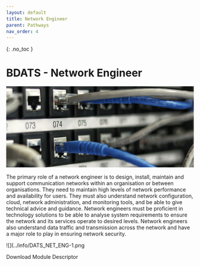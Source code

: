 ```yaml
---
layout: default
title: Network Engineer
parent: Pathways
nav_order: 4
---
```


{: .no_toc }

#  BDATS - Network Engineer

![Network Engineer](../images/trello_course_structure_images_2020_0009_network.png)


The primary role of a network engineer is to design, install, maintain and support communication networks within an organisation or between organisations. They need to maintain high levels of network performance and availability for users. They must also understand network configuration, cloud, network administration, and monitoring tools, and be able to give technical advice and guidance. Network engineers must be proficient in technology solutions to be able to analyse system requirements to ensure the network and its services operate to desired levels. Network engineers also understand data traffic and transmission across the network and have a major role to play in ensuring network security.

![](../info/DATS_NET_ENG-1.png

Download Module Descriptor